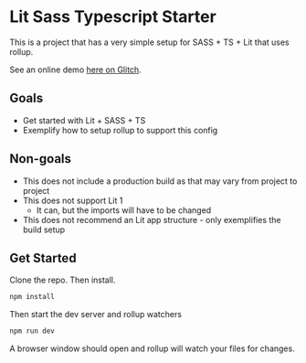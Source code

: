 # Lit Sass Typescript Starter

This is a project that has a very simple setup for SASS + TS + Lit that uses rollup.

See an online demo [here on Glitch](https://glitch.com/edit/#!/lit-sass-ts-starter?path=src%2Fmy-element.scss%3A3%3A1).

## Goals

* Get started with Lit + SASS + TS
* Exemplify how to setup rollup to support this config

## Non-goals

* This does not include a production build as that may vary from project to project
* This does not support Lit 1
  * It can, but the imports will have to be changed
* This does not recommend an Lit app structure - only exemplifies the build setup

## Get Started

Clone the repo. Then install.

```bash
npm install
```

Then start the dev server and rollup watchers

```bash
npm run dev
```

A browser window should open and rollup will watch your files for changes.